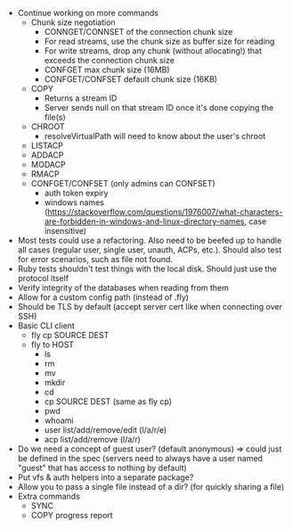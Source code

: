 - Continue working on more commands
    - Chunk size negotiation
        - CONNGET/CONNSET of the connection chunk size
        - For read streams, use the chunk size as buffer size for reading
        - For write streams, drop any chunk (without allocating!) that exceeds the connection chunk size
        - CONFGET max chunk size (16MB)
        - CONFGET/CONFSET default chunk size (16KB)
    - COPY
        - Returns a stream ID
        - Server sends null on that stream ID once it's done copying the file(s)
    - CHROOT
        - resolveVirtualPath will need to know about the user's chroot
    - LISTACP
    - ADDACP
    - MODACP
    - RMACP
    - CONFGET/CONFSET (only admins can CONFSET)
        * auth token expiry
        * windows names (https://stackoverflow.com/questions/1976007/what-characters-are-forbidden-in-windows-and-linux-directory-names, case insensitive)
- Most tests could use a refactoring. Also need to be beefed up to handle all cases (regular user, single user, unauth, ACPs, etc.). Should also test for error scenarios, such as file not found.
- Ruby tests shouldn't test things with the local disk. Should just use the protocol itself
- Verify integrity of the databases when reading from them
- Allow for a custom config path (instead of .fly)
- Should be TLS by default (accept server cert like when connecting over SSH)
- Basic CLI client
    - fly cp SOURCE DEST
    - fly to HOST
        - ls
        - rm
        - mv
        - mkdir
        - cd
        - cp SOURCE DEST (same as fly cp)
        - pwd
        - whoami
        - user list/add/remove/edit (l/a/r/e)
        - acp list/add/remove (l/a/r)
- Do we need a concept of guest user? (default anonymous)
  => could just be defined in the spec (servers need to always have a user named "guest" that has access to nothing by default)
- Put vfs & auth helpers into a separate package?
- Allow you to pass a single file instead of a dir? (for quickly sharing a file)
- Extra commands
    - SYNC
    - COPY progress report

